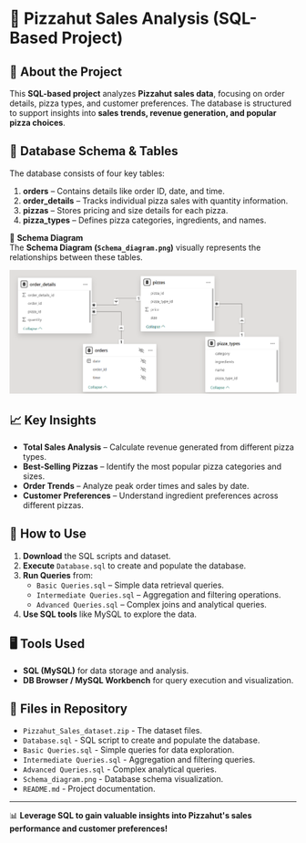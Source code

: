 # 🍕 Pizzahut Sales Analysis (SQL-Based Project)

## 📌 About the Project
This **SQL-based project** analyzes **Pizzahut sales data**, focusing on order details, pizza types, and customer preferences. The database is structured to support insights into **sales trends, revenue generation, and popular pizza choices**.

## 📂 Database Schema & Tables
The database consists of four key tables:
1. **orders** – Contains details like order ID, date, and time.
2. **order_details** – Tracks individual pizza sales with quantity information.
3. **pizzas** – Stores pricing and size details for each pizza.
4. **pizza_types** – Defines pizza categories, ingredients, and names.

📌 **Schema Diagram**  
The **Schema Diagram (`Schema_diagram.png`)** visually represents the relationships between these tables.

![Database Schema](Schema_diagram.png)

## 📈 Key Insights
- **Total Sales Analysis** – Calculate revenue generated from different pizza types.
- **Best-Selling Pizzas** – Identify the most popular pizza categories and sizes.
- **Order Trends** – Analyze peak order times and sales by date.
- **Customer Preferences** – Understand ingredient preferences across different pizzas.

## 🚀 How to Use
1. **Download** the SQL scripts and dataset.
2. **Execute** `Database.sql` to create and populate the database.
3. **Run Queries** from:
   - `Basic Queries.sql` – Simple data retrieval queries.
   - `Intermediate Queries.sql` – Aggregation and filtering operations.
   - `Advanced Queries.sql` – Complex joins and analytical queries.
4. **Use SQL tools** like MySQL to explore the data.

## 🖥️ Tools Used
- **SQL (MySQL)** for data storage and analysis.
- **DB Browser / MySQL Workbench** for query execution and visualization.

## 📎 Files in Repository
- `Pizzahut_Sales_dataset.zip` - The dataset files.
- `Database.sql` - SQL script to create and populate the database.
- `Basic Queries.sql` - Simple queries for data exploration.
- `Intermediate Queries.sql` - Aggregation and filtering queries.
- `Advanced Queries.sql` - Complex analytical queries.
- `Schema_diagram.png` - Database schema visualization.
- `README.md` - Project documentation.

---

📊 **Leverage SQL to gain valuable insights into Pizzahut's sales performance and customer preferences!**
